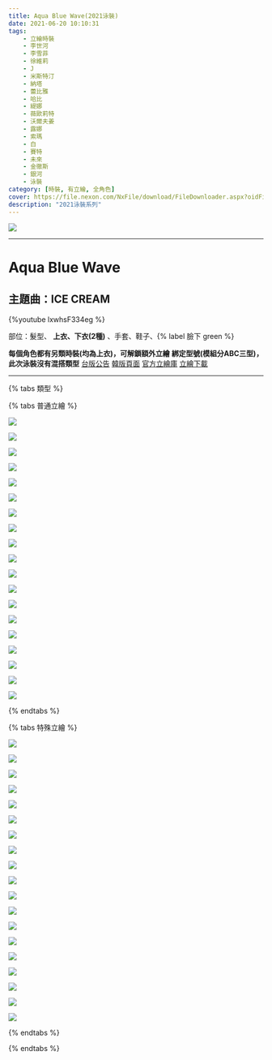 ```yaml
---
title: Aqua Blue Wave(2021泳裝)
date: 2021-06-20 10:10:31
tags:
    - 立繪時裝
    - 李世河
    - 李雪菲
    - 徐維莉
    - J
    - 米斯特汀
    - 納塔
    - 蕾比雅
    - 哈比
    - 緹娜
    - 薇歐莉特
    - 沃爾夫姜
    - 露娜
    - 索瑪
    - 白
    - 賽特
    - 未來
    - 金徹斯
    - 銀河
    - 泳裝
category: [時裝, 有立繪, 全角色]
cover: https://file.nexon.com/NxFile/download/FileDownloader.aspx?oidFile=5629543523268168676
description: "2021泳裝系列"
---
```


![](https://file.nexon.com/NxFile/download/FileDownloader.aspx?oidFile=5629543523268168676)

---
# Aqua Blue Wave

## 主題曲：ICE CREAM
{%youtube lxwhsF334eg %}


部位：髮型、 **上衣、下衣(2種)** 、手套、鞋子、{% label 臉下 green %}

**每個角色都有另類時裝(均為上衣)，可解鎖額外立繪**
**綁定型號(模組分ABC三型)，此次泳裝沒有混搭類型**
[台版公告](https://cls.mangot5.com/game/cls/notice/detail/?contentNo=45426)
[韓版頁面](https://closers.nexon.com/Events2021/0715/Costume)
[官方立繪庫](https://closers.nexon.com/Pds/FanSiteKit)
[立繪下載](https://closers.vod.nexoncdn.co.kr/site/fansitekit/Closers_FansiteKit_Aquablue_Wave_nc15a.zip)


---

{% tabs 類型 %}
<!-- tab 普通-->
{% tabs 普通立繪 %}
<!-- tab 李世河(Seha)-->
![](https://i.imgur.com/GJpbghu.jpg)
<!-- endtab -->
<!-- tab 李雪菲(Seulbi)-->
![](https://i.imgur.com/DhI9fPy.jpg)
<!-- endtab -->
<!-- tab 徐維莉(Yuri)-->
![](https://i.imgur.com/lsloE0V.jpg)
<!-- endtab -->
<!-- tab J-->
![](https://i.imgur.com/057UcXD.jpg)
<!-- endtab -->
<!-- tab 米斯特汀(Tein)-->
![](https://i.imgur.com/WuLr1ZM.jpg)
<!-- endtab -->
<!-- tab 納塔(Nata)-->
![](https://i.imgur.com/6EnkZxc.jpg)
<!-- endtab -->
<!-- tab 蕾比雅(Levia)-->
![](https://i.imgur.com/nwPBZEA.jpg)
<!-- endtab -->
<!-- tab 哈比(Harpy)-->
![](https://i.imgur.com/whXajIO.jpg)
<!-- endtab -->
<!-- tab 緹娜(Tina)-->
![](https://i.imgur.com/1D8TNc5.jpg)
<!-- endtab -->
<!-- tab 薇歐莉特(Violet)-->
![](https://i.imgur.com/oqb6yT2.jpg)
<!-- endtab -->
<!-- tab 沃爾夫姜(Wolfgang)-->
![](https://i.imgur.com/UwvTrAO.jpg)
<!-- endtab -->
<!-- tab 露娜(Luna)-->
![](https://i.imgur.com/5qK3EAD.jpg)
<!-- endtab -->
<!-- tab 索瑪(Soma)-->
![](https://i.imgur.com/BCWstWT.jpg)
<!-- endtab -->
<!-- tab 白(Bai)-->
![](https://i.imgur.com/WTV7q49.jpg)
<!-- endtab -->
<!-- tab 賽特(Seth)-->
![](https://i.imgur.com/uRumssL.jpg)
<!-- endtab -->
<!-- tab 未來(Mirae)-->
![](https://i.imgur.com/izmvxP3.jpg)
<!-- endtab -->
<!-- tab 徹斯(Chulsoo)-->
![](https://i.imgur.com/nBiu9gX.jpg)
<!-- endtab -->
<!-- tab 銀河(Eunha)-->
![](https://i.imgur.com/pKYAfxa.jpg)
<!-- endtab -->
<!-- tab 露西(Lucy)-->
![](https://i.imgur.com/4n0aMUF.jpg)
<!-- endtab -->
{% endtabs %}
<!-- endtab -->

<!-- tab 特殊-->
{% tabs 特殊立繪 %}
<!-- tab 李世河(Seha)-->
![](https://i.imgur.com/sHFHRNv.jpg)
<!-- endtab -->
<!-- tab 李雪菲(Seulbi)-->
![](https://i.imgur.com/ms4TZYs.jpg)
<!-- endtab -->
<!-- tab 徐維莉(Yuri)-->
![](https://i.imgur.com/8SIJUAO.jpg)
<!-- endtab -->
<!-- tab J-->
![](https://i.imgur.com/A5vrmrU.jpg)
<!-- endtab -->
<!-- tab 米斯特汀(Tein)-->
![](https://i.imgur.com/waqCBRJ.jpg)
<!-- endtab -->
<!-- tab 納塔(Nata)-->
![](https://i.imgur.com/2VMO0HX.jpg)
<!-- endtab -->
<!-- tab 蕾比雅(Levia)-->
![](https://i.imgur.com/YJ0B3AS.jpg)
<!-- endtab -->
<!-- tab 哈比(Harpy)-->
![](https://i.imgur.com/y7f3mJF.jpg)
<!-- endtab -->
<!-- tab 緹娜(Tina)-->
![](https://i.imgur.com/HqYOvoO.jpg)
<!-- endtab -->
<!-- tab 薇歐莉特(Violet)-->
![](https://i.imgur.com/1Udev2J.jpg)
<!-- endtab -->
<!-- tab 沃爾夫姜(Wolfgang)-->
![](https://i.imgur.com/xUImB6J.jpg)
<!-- endtab -->
<!-- tab 露娜(Luna)-->
![](https://i.imgur.com/wcfWyom.jpg)
<!-- endtab -->
<!-- tab 索瑪(Soma)-->
![](https://i.imgur.com/OezKsGq.jpg)
<!-- endtab -->
<!-- tab 白(Bai)-->
![](https://i.imgur.com/pFKWGNo.jpg)
<!-- endtab -->
<!-- tab 賽特(Seth)-->
![](https://i.imgur.com/2zGvgqV.jpg)
<!-- endtab -->
<!-- tab 未來(Mirae)-->
![](https://i.imgur.com/u8ipFcy.jpg)
<!-- endtab -->
<!-- tab 徹斯(Chulsoo)-->
![](https://i.imgur.com/fwqZfSq.jpg)
<!-- endtab -->
<!-- tab 銀河(Eunha)-->
![](https://i.imgur.com/RXVolUl.jpg)
<!-- endtab -->
<!-- tab 露西(Lucy)-->
![](https://i.imgur.com/5wsJlRk.jpg)
<!-- endtab -->
{% endtabs %}
<!-- endtab -->

{% endtabs %}